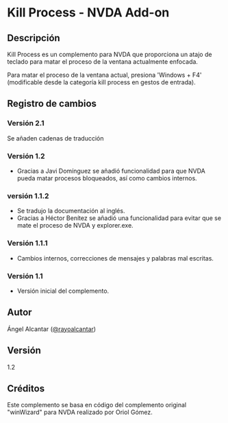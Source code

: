 ﻿# Kill Process - NVDA Add-on

## Descripción

Kill Process es un complemento para NVDA que proporciona un atajo de teclado para matar el proceso de la ventana actualmente enfocada. 

Para matar el proceso de la ventana actual, presiona 'Windows + F4' (modificable desde la categoría kill process en gestos de entrada).

## Registro de cambios

### Versión 2.1

Se añaden cadenas de traducción

### Versión 1.2
- Gracias a Javi Domínguez se añadió funcionalidad para que NVDA pueda matar procesos bloqueados, así como cambios internos.

### versión 1.1.2

- Se tradujo la documentación al inglés.
- Gracias a Héctor Benítez se añadió una funcionalidad para evitar que se mate el proceso de NVDA y explorer.exe.

### Versión 1.1.1

- Cambios internos, correcciones de mensajes y palabras mal escritas.

### Versión 1.1

- Versión inicial del complemento.

## Autor

Ángel Alcantar ([@rayoalcantar](https://www.twitter.com/rayoalcantar))

## Versión

1.2

## Créditos

Este complemento se basa en código del complemento original "winWizard" para NVDA realizado por Oriol Gómez.
